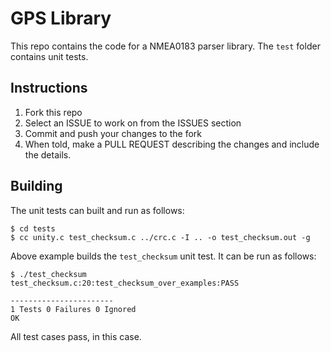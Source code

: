 # GPS Library
This repo contains the code for a NMEA0183 parser library.
The `test` folder contains unit tests.

## Instructions
1. Fork this repo
2. Select an ISSUE to work on from the ISSUES section
4. Commit and push your changes to the fork
5. When told, make a PULL REQUEST describing the changes and include the details.

## Building
The unit tests can built and run as follows:
```
$ cd tests
$ cc unity.c test_checksum.c ../crc.c -I .. -o test_checksum.out -g
```
Above example builds the `test_checksum` unit test. It can be run as follows:
```
$ ./test_checksum
test_checksum.c:20:test_checksum_over_examples:PASS

-----------------------
1 Tests 0 Failures 0 Ignored
OK
```
All test cases pass, in this case.

